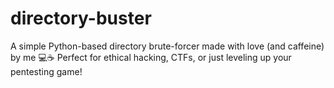 # directory-buster
A simple Python-based directory brute-forcer made with love (and caffeine) by me 💻☕   Perfect for ethical hacking, CTFs, or just leveling up your pentesting game!
